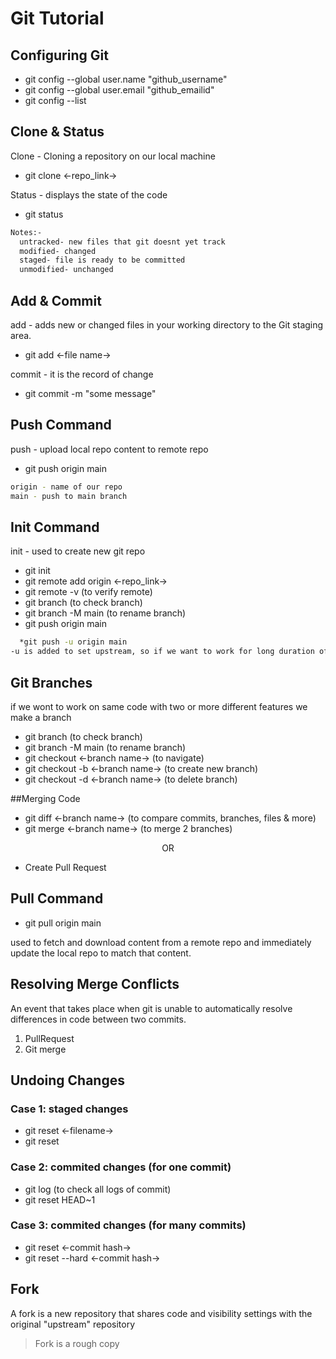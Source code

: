 # Git Tutorial 

## Configuring Git

- git config --global user.name "github_username"
- git config --global user.email "github_emailid"
- git config --list

## Clone & Status

Clone - Cloning a repository on our local machine
- git clone <-repo_link->

Status - displays the state of the code
- git status

```sh 
Notes:-
  untracked- new files that git doesnt yet track
  modified- changed
  staged- file is ready to be committed
  unmodified- unchanged
```

## Add & Commit

add - adds new or changed files in your working directory to the Git staging area.
- git add <-file name->

commit - it is the record of change
- git commit -m "some message"

## Push Command

push - upload local repo content to remote repo
- git push origin main

```sh
origin - name of our repo
main - push to main branch
```

## Init Command

init - used to create new git repo

- git init
- git remote add origin <-repo_link->
- git remote -v (to verify remote)
- git branch (to check branch)
- git branch -M main (to rename branch)
- git push origin main

```sh
  *git push -u origin main
-u is added to set upstream, so if we want to work for long duration of time we have to use it once, so next time we only need to write it as "git push"
```

## Git Branches

if we wont to work on same code with two or more different features we make a branch
- git branch (to check branch)
- git branch -M main (to rename branch)
- git checkout <-branch name-> (to navigate)
- git checkout -b <-branch name-> (to create new branch)
- git checkout -d <-branch name-> (to delete branch)

##Merging Code

- git diff <-branch name-> (to compare commits, branches, files & more)
- git merge <-branch name-> (to merge 2 branches)

<center>OR</center>

- Create Pull Request
 
## Pull Command

 - git pull origin main

 used to fetch and download content from a remote repo and immediately update the local repo to match that content.

## Resolving Merge Conflicts
An event that takes place when git is unable to automatically resolve differences in code between two commits.

1. PullRequest
2. Git merge

## Undoing Changes

### Case 1: staged changes

- git reset <-filename->
- git reset

### Case 2: commited changes (for one commit)
 - git log (to check all logs of commit)
 - git reset HEAD~1

### Case 3: commited changes (for many commits)

 - git reset <-commit hash->
 - git reset --hard <-commit hash->

## Fork

A fork is a new repository that shares code and visibility settings with the original "upstream" repository

> Fork is a rough copy
